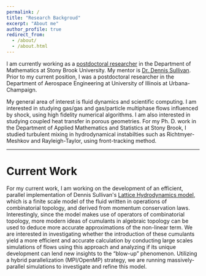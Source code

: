 ```yaml
---
permalink: /
title: "Research Backgroud"
excerpt: "About me"
author_profile: true
redirect_from: 
  - /about/
  - /about.html
---
```


I am currently working as a [postdoctoral researcher](http://www.math.stonybrook.edu/cards/raopooja.html) in the Department of Mathematics at Stony Brook University. My mentor is [Dr. Dennis Sullivan](http://www.math.stonybrook.edu/~dennis/). Prior to my current position, I was a postdoctoral researcher in the Department of Aerospace Engineering at University of Illinois at Urbana-Champaign.

My general area of interest is fluid dynamics and scientific computing. I am interested in studying gas/gas and gas/particle multiphase flows influenced by shock, using high fidelity numerical algorithms. I am also interested in studying coupled heat transfer in porous geometries. For my Ph. D. work in the Department of Applied Mathematics and Statistics at Stony Brook, I studied turbulent mixing in hydrodynamical instabilties such as Richtmyer-Meshkov and Rayleigh-Taylor, using front-tracking method.

---
# Current Work

 
For my current work, I am working on the development of an efficient, parallel implementation of Dennis Sullivan's [Lattice Hydrodynamics model](https://arxiv.org/abs/1811.00086), which is a finite scale model of the fluid written in operations of combinatorial topology, and derived from momentum conservation laws. Interestingly, since the model makes use of operators of combinatorial topology, more modern ideas of cumulants in algebraic topology can be used to deduce more accurate approximations of the non-linear term. We are interested in investigating whether the introduction of these cumulants yield a more efficient and accurate calculation by conducting large scales simulations of flows using this approach and analyzing if its unique development can lend new insights to the “blow-up” phenomenon. Utilizing a hybrid parallelization (MPI/OpenMP) strategy, we are running massively-parallel simulations to investigate and refine this model.



